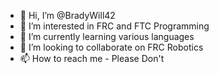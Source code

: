 - 👋 Hi, I’m @BradyWill42
- 👀 I’m interested in FRC and FTC Programming
- 🌱 I’m currently learning various languages
- 💞️ I’m looking to collaborate on FRC Robotics
- 📫 How to reach me - Please Don't

<!---
BradyWill42/BradyWill42 is a ✨ special ✨ repository because its `README.md` (this file) appears on your GitHub profile.
You can click the Preview link to take a look at your changes.
--->
